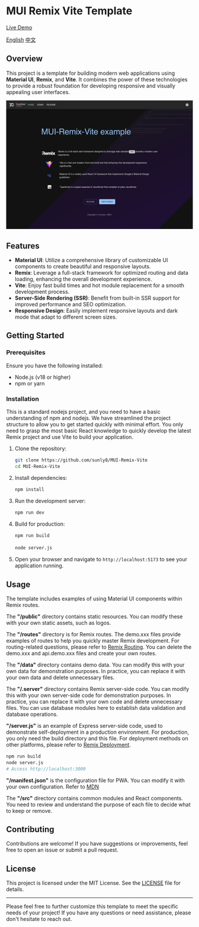 # MUI Remix Vite Template

[Live Demo](https://yourdata.plus)

[English](./README.md) [中文](./README.zh.md)

## Overview

This project is a template for building modern web applications using **Material UI**, **Remix**, and **Vite**. It combines the power of these technologies to provide a robust foundation for developing responsive and visually appealing user interfaces.

![Preview](./public/preview.png)

## Features

- **Material UI**: Utilize a comprehensive library of customizable UI components to create beautiful and responsive layouts.
- **Remix**: Leverage a full-stack framework for optimized routing and data loading, enhancing the overall development experience.
- **Vite**: Enjoy fast build times and hot module replacement for a smooth development process.
- **Server-Side Rendering (SSR)**: Benefit from built-in SSR support for improved performance and SEO optimization.
- **Responsive Design**: Easily implement responsive layouts and dark mode that adapt to different screen sizes.

## Getting Started

### Prerequisites

Ensure you have the following installed:

- Node.js (v18 or higher)
- npm or yarn

### Installation

This is a standard nodejs project, and you need to have a basic understanding of npm and nodejs. We have streamlined the project structure to allow you to get started quickly with minimal effort. You only need to grasp the most basic React knowledge to quickly develop the latest Remix project and use Vite to build your application.

1. Clone the repository:

   ```bash
   git clone https://github.com/sunly8/MUI-Remix-Vite
   cd MUI-Remix-Vite
   ```

2. Install dependencies:

   ```bash
   npm install
   ```

3. Run the development server:

   ```bash
   npm run dev
   ```

4. Build for production:

   ```bash
   npm run build
   
   node server.js
   ```

5. Open your browser and navigate to `http://localhost:5173` to see your application running.

## Usage

The template includes examples of using Material UI components within Remix routes.

The **"/public"** directory contains static resources. You can modify these with your own static assets, such as logos.

The **"/routes"** directory is for Remix routes. The demo.xxx files provide examples of routes to help you quickly master Remix development. For routing-related questions, please refer to [Remix Routing](https://remix.run/docs/en/main/route/action). You can delete the demo.xxx and api.demo.xxx files and create your own routes.

The **"/data"** directory contains demo data. You can modify this with your own data for demonstration purposes. In practice, you can replace it with your own data and delete unnecessary files.

The **"/.server"** directory contains Remix server-side code. You can modify this with your own server-side code for demonstration purposes. In practice, you can replace it with your own code and delete unnecessary files. You can use database modules here to establish data validation and database operations.

**"/server.js"** is an example of Express server-side code, used to demonstrate self-deployment in a production environment. For production, you only need the build directory and this file. For deployment methods on other platforms, please refer to [Remix Deployment](https://vitejs.dev/guide/static-deploy.html).

```bash
npm run build
node server.js
# Access http://localhost:3000
```

**"/manifest.json"** is the configuration file for PWA. You can modify it with your own configuration. Refer to [MDN](https://developer.mozilla.org/en-US/docs/Web/Manifest)

The **"/src"** directory contains common modules and React components. You need to review and understand the purpose of each file to decide what to keep or remove.

## Contributing

Contributions are welcome! If you have suggestions or improvements, feel free to open an issue or submit a pull request.

## License

This project is licensed under the MIT License. See the [LICENSE](LICENSE) file for details.

---

Please feel free to further customize this template to meet the specific needs of your project! If you have any questions or need assistance, please don't hesitate to reach out.
